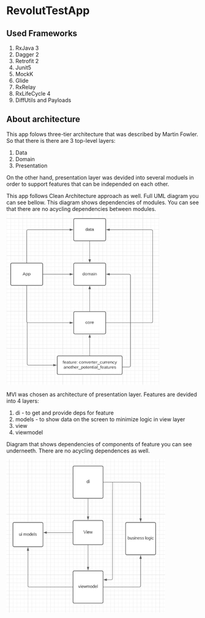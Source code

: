 # RevolutTestApp

## Used Frameworks
1. RxJava 3
2. Dagger 2
3. Retrofit 2
4. Junit5
5. MockK
5. Glide
6. RxRelay
7. RxLifeCycle 4
8. DiffUtils and Payloads

## About architecture
This app folows three-tier architecture that was described by Martin Fowler. So that there is there are 3 top-level layers:
1. Data
2. Domain
3. Presentation

On the other hand, presentation layer was devided into several moduels in order to support features that can be independed on each other.

This app follows Clean Architecture approach as well. Full UML diagram you can see bellow. This diagram shows dependencies of modules. You can see that there are no acycling dependencies between modules.
<img src="https://github.com/Raiden18/RevolutTestApp/blob/master/modules_dependency_diagram.PNG" data-canonical-src="https://github.com/Raiden18/RevolutTestApp/blob/master/modules_dependency_diagram.PNG" width="400" height="450" />

MVI was chosen as architecture of presentation layer. 
Features are devided into 4 layers:
1. di - to get and provide deps for feature 
2. models - to show data on the screen to minimize logic in view layer
3. view 
4. viewmodel

Diagram that shows dependencies of components of feature you can see underneeth. There are no acycling dependences as well.

<img src="https://github.com/Raiden18/RevolutTestApp/blob/master/feature_components_dependencies_diagram.PNG" data-canonical-src="hhttps://github.com/Raiden18/RevolutTestApp/blob/master/feature_components_dependencies_diagram.PNG" width="415" height="400" />
